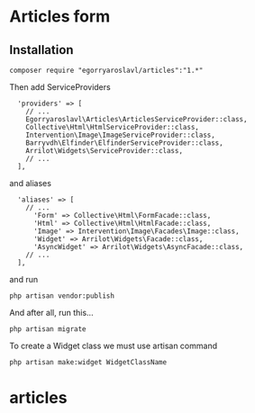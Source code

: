 # Articles form

Installation
------------

```
composer require "egorryaroslavl/articles":"1.*"
```

Then add ServiceProviders

``` 
  'providers' => [
    // ...
    Egorryaroslavl\Articles\ArticlesServiceProvider::class,
    Collective\Html\HtmlServiceProvider::class,
    Intervention\Image\ImageServiceProvider::class,
    Barryvdh\Elfinder\ElfinderServiceProvider::class,
    Arrilot\Widgets\ServiceProvider::class,
    // ...
  ],
```
and aliases 

``` 
  'aliases' => [
    // ...
      'Form' => Collective\Html\FormFacade::class,
      'Html' => Collective\Html\HtmlFacade::class,
      'Image' => Intervention\Image\Facades\Image::class,
      'Widget' => Arrilot\Widgets\Facade::class,
      'AsyncWidget' => Arrilot\Widgets\AsyncFacade::class,
    // ...
  ],
``` 
and run
``` 
php artisan vendor:publish 
```


And after all, run this...

```
php artisan migrate
```


To create a Widget class we must use artisan command
```
php artisan make:widget WidgetClassName
```
# articles

